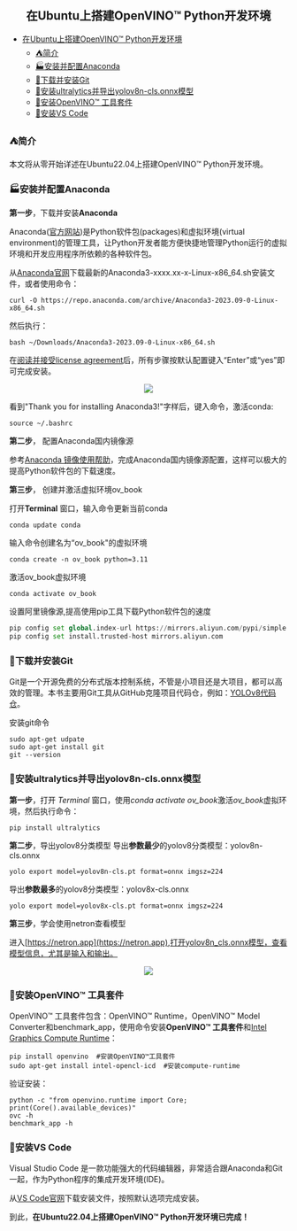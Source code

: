 ## <center>在Ubuntu上搭建OpenVINO™ Python开发环境</center>

- [在Ubuntu上搭建OpenVINO™ Python开发环境](#在ubuntu上搭建openvino-python开发环境)
  - [:tent:简介](#tent简介)
  - [:factory:安装并配置Anaconda](#factory安装并配置anaconda)
  - [:stars:下载并安装Git](#stars下载并安装git)
  - [:speedboat:安装ultralytics并导出yolov8n-cls.onnx模型](#speedboat安装ultralytics并导出yolov8n-clsonnx模型)
  - [:rocket:安装OpenVINO™ 工具套件](#rocket安装openvino-工具套件)
  - [:whale:安装VS Code](#whale安装vs-code)


### :tent:简介
本文将从零开始详述在Ubuntu22.04上搭建OpenVINO™ Python开发环境。

###  :factory:安装并配置Anaconda
**第一步**，下载并安装**Anaconda**

Anaconda([官方网站](https://www.anaconda.com/))是Python软件包(packages)和虚拟环境(virtual environment)的管理工具，让Python开发者能方便快捷地管理Python运行的虚拟环境和开发应用程序所依赖的各种软件包。

从[Anaconda官网](https://www.anaconda.com/download#downloads)下载最新的Anaconda3-xxxx.xx-x-Linux-x86_64.sh安装文件，或者使用命令：
```
curl -O https://repo.anaconda.com/archive/Anaconda3-2023.09-0-Linux-x86_64.sh
```

然后执行：
```
bash ~/Downloads/Anaconda3-2023.09-0-Linux-x86_64.sh
```
在[阅读并接受license agreement](https://docs.anaconda.com/free/anaconda/install/linux/)后，所有步骤按默认配置键入“Enter”或“yes”即可完成安装。


<div align=center><img src="../pic/anaconda_linux_installation.png"></div>

看到"Thank you for installing Anaconda3!"字样后，键入命令，激活conda:
```
source ~/.bashrc
```

**第二步**， 配置Anaconda国内镜像源

参考[Anaconda 镜像使用帮助](https://mirrors.tuna.tsinghua.edu.cn/help/anaconda/)，完成Anaconda国内镜像源配置，这样可以极大的提高Python软件包的下载速度。

**第三步**， 创建并激活虚拟环境ov_book

打开**Terminal** 窗口，输入命令更新当前conda
```
conda update conda
```
输入命令创建名为“ov_book"的虚拟环境
```
conda create -n ov_book python=3.11
```
激活ov_book虚拟环境
```
conda activate ov_book
```
设置阿里镜像源,提高使用pip工具下载Python软件包的速度
```python
pip config set global.index-url https://mirrors.aliyun.com/pypi/simple
pip config set install.trusted-host mirrors.aliyun.com
```

### :stars:下载并安装Git

Git是一个开源免费的分布式版本控制系统，不管是小项目还是大项目，都可以高效的管理。本书主要用Git工具从GitHub克隆项目代码仓，例如：[YOLOv8代码仓](https://github.com/ultralytics/ultralytics)。

安装git命令
```
sudo apt-get udpate
sudo apt-get install git
git --version
```

### :speedboat:安装ultralytics并导出yolov8n-cls.onnx模型

**第一步**，打开 *Terminal* 窗口，使用*conda activate ov_book*激活*ov_book*虚拟环境，然后执行命令：
```
pip install ultralytics
```

**第二步**，导出yolov8分类模型
导出**参数最少**的yolov8分类模型：yolov8n-cls.onnx
```
yolo export model=yolov8n-cls.pt format=onnx imgsz=224
```
导出**参数最多**的yolov8分类模型：yolov8x-cls.onnx
```
yolo export model=yolov8x-cls.pt format=onnx imgsz=224
```


**第三步**，学会使用netron查看模型

进入[https://netron.app](https://netron.app),打开yolov8n_cls.onnx模型，查看模型信息，尤其是输入和输出。
<div align=center><img src="../pic/netron.png"></div>

### :rocket:安装OpenVINO™ 工具套件

OpenVINO™ 工具套件包含：OpenVINO™ Runtime，OpenVINO™ Model Converter和benchmark_app，使用命令安装**OpenVINO™ 工具套件**和[Intel Graphics Compute Runtime](https://github.com/intel/compute-runtime)：
```
pip install openvino  #安装OpenVINO™工具套件
sudo apt-get install intel-opencl-icd  #安装compute-runtime
```
验证安装：
```
python -c "from openvino.runtime import Core; print(Core().available_devices)"
ovc -h
benchmark_app -h
```

### :whale:安装VS Code

Visual Studio Code 是一款功能强大的代码编辑器，非常适合跟Anaconda和Git一起，作为Python程序的集成开发环境(IDE)。

从[VS Code官网](https://code.visualstudio.com/)下载安装文件，按照默认选项完成安装。

到此，**在Ubuntu22.04上搭建OpenVINO™ Python开发环境已完成！**



